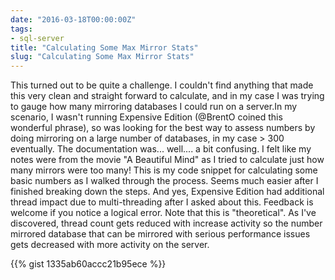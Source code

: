 ```yaml
---
date: "2016-03-18T00:00:00Z"
tags:
- sql-server
title: "Calculating Some Max Mirror Stats"
slug: "Calculating Some Max Mirror Stats"
---
```


This turned out to be quite a challenge. I couldn't find anything that made this very clean and straight forward to calculate, and in my case I was trying to gauge how many mirroring databases I could run on a server.In my scenario, I wasn't running Expensive Edition (@BrentO coined this wonderful phrase), so was looking for the best way to assess numbers by doing mirroring on a large number of databases, in my case > 300 eventually.
The documentation was... well.... a bit confusing. I felt like my notes were from the movie "A Beautiful Mind" as I tried to calculate just how many mirrors were too many!
This is my code snippet for calculating some basic numbers as I walked through the process. Seems much easier after I finished breaking down the steps.
And yes, Expensive Edition had additional thread impact due to multi-threading after I asked about this. Feedback is welcome if you notice a logical error. Note that this is "theoretical". As I've discovered, thread count gets reduced with increase activity so the number mirrored database that can be mirrored with serious performance issues gets decreased with more activity on the server.

{{% gist 1335ab60accc21b95ece %}}

